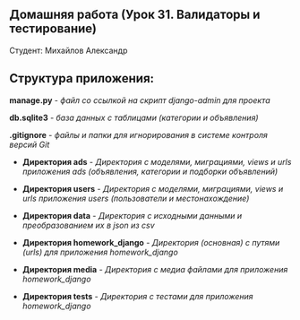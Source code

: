 ## Домашняя работа (Урок 31. Валидаторы и тестирование) 

Студент: Михайлов Александр

## Структура приложения:

**manage.py** - *файл со ссылкой на скрипт django-admin для проекта*

**db.sqlite3** - *база данных с таблицами (категории и объявления)*

**.gitignore** - *файлы и папки для игнорирования в системе контроля версий Git*


- **Директория ads** - *Директория с моделями, миграциями, views и urls приложения ads (объявления, категории и подборки объявлений)*

- **Директория users** - *Директория с моделями, миграциями, views и urls приложения users (пользователи и местонахождение)*

- **Директория data** - *Директория c исходными данными и преобразованием их в json из csv*

- **Директория homework_django** - *Директория (основная) с путями (urls) для приложения homework_django*

- **Директория media** - *Директория с медиа файлами для приложения homework_django*

- **Директория tests** - *Директория с тестами для приложения homework_django*
